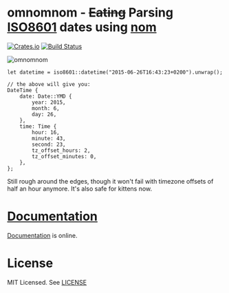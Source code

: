 # omnomnom - ~~Eating~~ Parsing [ISO8601][iso] dates using [nom][]

[![Crates.io](https://img.shields.io/crates/v/iso8601)](https://crates.io/crates/iso8601)
[![Build Status](https://travis-ci.org/badboy/iso8601.svg?branch=master)](https://travis-ci.org/badboy/iso8601)

[iso]: https://en.wikipedia.org/wiki/ISO_8601
[nom]: https://github.com/Geal/nom

![omnomnom](http://24.media.tumblr.com/tumblr_lttcbyLaoP1r44hlho1_400.gif)

```rust,ignore
let datetime = iso8601::datetime("2015-06-26T16:43:23+0200").unwrap();

// the above will give you:
DateTime {
    date: Date::YMD {
        year: 2015,
        month: 6,
        day: 26,
    },
    time: Time {
        hour: 16,
        minute: 43,
        second: 23,
        tz_offset_hours: 2,
        tz_offset_minutes: 0,
    },
};
```

Still rough around the edges, though it won't fail with timezone offsets of half an hour anymore.
It's also safe for kittens now.

# [Documentation][docs]

[Documentation][docs] is online.

# License

MIT Licensed. See [LICENSE]()

[docs]: https://docs.rs/iso8601/

